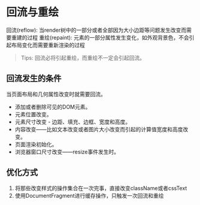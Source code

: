 # 回流与重绘
回流(reflow): 当render树中的一部分或者全部因为大小边距等问题发生改变而需要重建的过程
重绘(repaint): 元素的一部分属性发生变化，如外观背景色，不会引起布局变化而需要重新渲染的过程

> Tips: 回流必将引起重绘，而重绘不一定会引起回流。

## 回流发生的条件
当页面布局和几何属性改变时就需要回流。
* 添加或者删除可见的DOM元素。
* 元素位置改变。
* 元素尺寸改变 - 边距、填充、边框、宽度和高度。
* 内容改变——比如文本改变或者图片大小改变而引起的计算值宽度和高度改变。
* 页面渲染初始化。
* 浏览器窗口尺寸改变——resize事件发生时。

## 优化方式
1. 将那些改变样式的操作集合在一次完事，直接改变className或者cssText
2. 使用DocumentFragment进行缓存操作，只触发一次回流和重绘